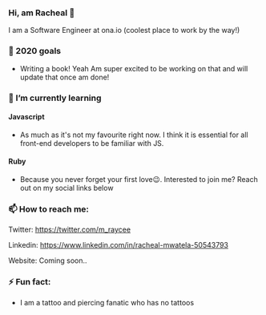 ### Hi, am Racheal 👋

I am a Software Engineer at ona.io (coolest place to work by the way!)

### 🎯 2020 goals

 - Writing a book! Yeah Am super excited to be working on that and will update that once am done!
 
 ### 🌱 I’m currently learning 
 #### Javascript
 - As much as it's not my favourite right now. I think it is essential for all front-end developers to be familiar with JS.
 #### Ruby
 - Because you never forget your first love😉. Interested to join me? Reach out on my social links below
 
 ### 📫 How to reach me:
 Twitter: https://twitter.com/m_raycee
 
 Linkedin: https://www.linkedin.com/in/racheal-mwatela-50543793
 
 Website: Coming soon..
 
 
 ### ⚡ Fun fact: 
 - I am a tattoo and piercing fanatic who has no tattoos
